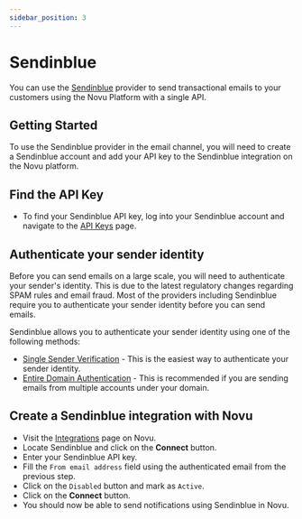 ```yaml
---
sidebar_position: 3
---
```


# Sendinblue

You can use the [Sendinblue](https://www.sendinblue.com/) provider to send transactional emails to your customers using the Novu Platform with a single API.

## Getting Started

To use the Sendinblue provider in the email channel, you will need to create a Sendinblue account and add your API key to the Sendinblue integration on the Novu platform.

## Find the API Key

- To find your Sendinblue API key, log into your Sendinblue account and navigate to the [API Keys](https://account.sendinblue.com/advanced/api) page.

## Authenticate your sender identity

Before you can send emails on a large scale, you will need to authenticate your sender's identity. This is due to the latest regulatory changes regarding SPAM rules and email fraud. Most of the providers including Sendinblue require you to authenticate your sender identity before you can send emails.

Sendinblue allows you to authenticate your sender identity using one of the following methods:

- [Single Sender Verification](https://account.sendinblue.com/senders) - This is the easiest way to authenticate your sender identity.
- [Entire Domain Authentication](https://help.sendinblue.com/hc/en-us/articles/115000185270-What-is-a-verified-domain-on-Sendinblue-) - This is recommended if you are sending emails from multiple accounts under your domain.

## Create a Sendinblue integration with Novu

- Visit the [Integrations](https://web.novu.co/integrations) page on Novu.
- Locate Sendinblue and click on the **Connect** button.
- Enter your Sendinblue API key.
- Fill the `From email address` field using the authenticated email from the previous step.
- Click on the `Disabled` button and mark as `Active`.
- Click on the **Connect** button.
- You should now be able to send notifications using Sendinblue in Novu.
